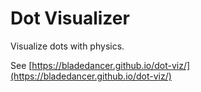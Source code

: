 # Dot Visualizer

Visualize dots with physics.

See [https://bladedancer.github.io/dot-viz/](https://bladedancer.github.io/dot-viz/)

